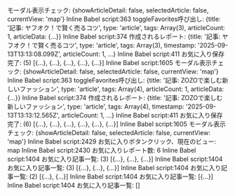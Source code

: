 モーダル表示チェック: {showArticleDetail: false, selectedArticle: false, currentView: 'map'}
Inline Babel script:363 toggleFavorites呼び出し: {title: '記事: ヤフオク！で賢く売るコツ', type: 'article', tags: Array(3), articleCount: 1, articleData: {…}}
Inline Babel script:374 作成されるレポート: {title: '記事: ヤフオク！で賢く売るコツ', type: 'article', tags: Array(3), timestamp: '2025-09-13T13:13:08.099Z', articleCount: 1, …}
Inline Babel script:411 お気に入り保存完了: (5) [{…}, {…}, {…}, {…}, {…}]
Inline Babel script:1605 モーダル表示チェック: {showArticleDetail: false, selectedArticle: false, currentView: 'map'}
Inline Babel script:363 toggleFavorites呼び出し: {title: '記事: ZOZOで楽しむ新しいファッション', type: 'article', tags: Array(4), articleCount: 1, articleData: {…}}
Inline Babel script:374 作成されるレポート: {title: '記事: ZOZOで楽しむ新しいファッション', type: 'article', tags: Array(4), timestamp: '2025-09-13T13:13:12.565Z', articleCount: 1, …}
Inline Babel script:411 お気に入り保存完了: (6) [{…}, {…}, {…}, {…}, {…}, {…}]
Inline Babel script:1605 モーダル表示チェック: {showArticleDetail: false, selectedArticle: false, currentView: 'map'}
Inline Babel script:2429 お気に入りボタンクリック、現在のビュー: map
Inline Babel script:2430 お気に入りレポート数: 6
Inline Babel script:1404 お気に入り記事一覧: (3) [{…}, {…}, {…}]
Inline Babel script:1404 お気に入り記事一覧: (3) [{…}, {…}, {…}]
Inline Babel script:1404 お気に入り記事一覧: (2) [{…}, {…}]
Inline Babel script:1404 お気に入り記事一覧: [{…}]
Inline Babel script:1404 お気に入り記事一覧: []